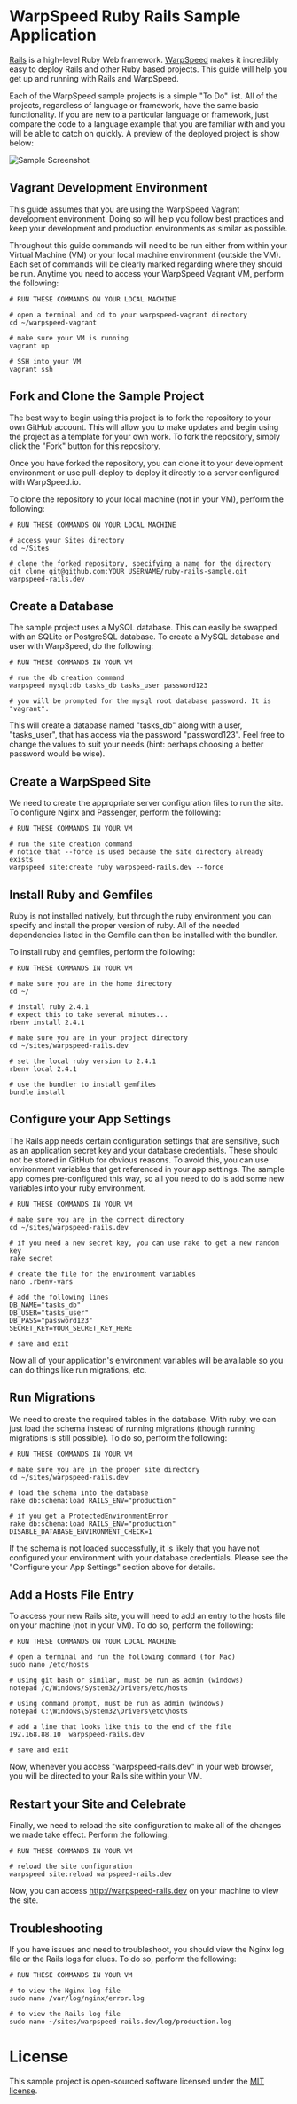 # WarpSpeed Ruby Rails Sample Application

[Rails](http://rubyonrails.org) is a high-level Ruby Web framework. [WarpSpeed](https://warpspeed.io) makes it incredibly easy to deploy Rails and other Ruby based projects. This guide will help you get up and running with Rails and WarpSpeed.

Each of the WarpSpeed sample projects is a simple "To Do" list. All of the projects, regardless of language or framework, have the same basic functionality. If you are new to a particular language or framework, just compare the code to a language example that you are familiar with and you will be able to catch on quickly. A preview of the deployed project is show below:

![Sample Screenshot](http://docs.warpspeed.io/assets/img/sample_project_screenshot.png)

## Vagrant Development Environment

This guide assumes that you are using the WarpSpeed Vagrant development environment. Doing so will help you follow best practices and keep your development and production environments as similar as possible.

Throughout this guide commands will need to be run either from within your Virtual Machine (VM) or your local machine environment (outside the VM). Each set of commands will be clearly marked regarding where they should be run. Anytime you need to access your WarpSpeed Vagrant VM, perform the following:

```
# RUN THESE COMMANDS ON YOUR LOCAL MACHINE

# open a terminal and cd to your warpspeed-vagrant directory
cd ~/warpspeed-vagrant

# make sure your VM is running
vagrant up

# SSH into your VM
vagrant ssh
```

## Fork and Clone the Sample Project

The best way to begin using this project is to fork the repository to your own GitHub account. This will allow you to make updates and begin using the project as a template for your own work. To fork the repository, simply click the "Fork" button for this repository.

Once you have forked the repository, you can clone it to your development environment or use pull-deploy to deploy it directly to a server configured with WarpSpeed.io.

To clone the repository to your local machine (not in your VM), perform the following:

```
# RUN THESE COMMANDS ON YOUR LOCAL MACHINE

# access your Sites directory
cd ~/Sites

# clone the forked repository, specifying a name for the directory
git clone git@github.com:YOUR_USERNAME/ruby-rails-sample.git warpspeed-rails.dev
```

## Create a Database

The sample project uses a MySQL database. This can easily be swapped with an SQLite or PostgreSQL database. To create a MySQL database and user with WarpSpeed, do the following:

```
# RUN THESE COMMANDS IN YOUR VM

# run the db creation command
warpspeed mysql:db tasks_db tasks_user password123

# you will be prompted for the mysql root database password. It is "vagrant".
```

This will create a database named "tasks\_db" along with a user, "tasks\_user", that has access via the password "password123". Feel free to change the values to suit your needs (hint: perhaps choosing a better password would be wise).

## Create a WarpSpeed Site

We need to create the appropriate server configuration files to run the site. To configure Nginx and Passenger, perform the following:

```
# RUN THESE COMMANDS IN YOUR VM

# run the site creation command
# notice that --force is used because the site directory already exists
warpspeed site:create ruby warpspeed-rails.dev --force
```

## Install Ruby and Gemfiles

Ruby is not installed natively, but through the ruby environment you can specify and install the proper version of ruby. All of the needed dependencies listed in the Gemfile can then be installed with the bundler.

To install ruby and gemfiles, perform the following:

```
# RUN THESE COMMANDS IN YOUR VM

# make sure you are in the home directory
cd ~/

# install ruby 2.4.1
# expect this to take several minutes...
rbenv install 2.4.1

# make sure you are in your project directory
cd ~/sites/warpspeed-rails.dev

# set the local ruby version to 2.4.1
rbenv local 2.4.1

# use the bundler to install gemfiles
bundle install
```

## Configure your App Settings

The Rails app needs certain configuration settings that are sensitive, such as an application secret key and your database credentials. These should not be stored in GitHub for obvious reasons. To avoid this, you can use environment variables that get referenced in your app settings. The sample app comes pre-configured this way, so all you need to do is add some new variables into your ruby environment.

```
# RUN THESE COMMANDS IN YOUR VM

# make sure you are in the correct directory
cd ~/sites/warpspeed-rails.dev

# if you need a new secret key, you can use rake to get a new random key
rake secret

# create the file for the environment variables
nano .rbenv-vars

# add the following lines
DB_NAME="tasks_db"
DB_USER="tasks_user"
DB_PASS="password123"
SECRET_KEY=YOUR_SECRET_KEY_HERE

# save and exit
```

Now all of your application's environment variables will be available so you can do things like run migrations, etc.

## Run Migrations

We need to create the required tables in the database. With ruby, we can just load the schema instead of running migrations (though running migrations is still possible). To do so, perform the following:

```
# RUN THESE COMMANDS IN YOUR VM

# make sure you are in the proper site directory
cd ~/sites/warpspeed-rails.dev

# load the schema into the database
rake db:schema:load RAILS_ENV="production"

# if you get a ProtectedEnvironmentError
rake db:schema:load RAILS_ENV="production" DISABLE_DATABASE_ENVIRONMENT_CHECK=1

```

If the schema is not loaded successfully, it is likely that you have not configured your environment with your database credentials. Please see the "Configure your App Settings" section above for details.

## Add a Hosts File Entry

To access your new Rails site, you will need to add an entry to the hosts file on your machine (not in your VM). To do so, perform the following:

```
# RUN THESE COMMANDS ON YOUR LOCAL MACHINE

# open a terminal and run the following command (for Mac)
sudo nano /etc/hosts

# using git bash or similar, must be run as admin (windows)
notepad /c/Windows/System32/Drivers/etc/hosts

# using command prompt, must be run as admin (windows)
notepad C:\Windows\System32\Drivers\etc\hosts

# add a line that looks like this to the end of the file
192.168.88.10  warpspeed-rails.dev

# save and exit
```

Now, whenever you access "warpspeed-rails.dev" in your web browser, you will be directed to your Rails site within your VM.

## Restart your Site and Celebrate

Finally, we need to reload the site configuration to make all of the changes we made take effect. Perform the following:

```
# RUN THESE COMMANDS IN YOUR VM

# reload the site configuration
warpspeed site:reload warpspeed-rails.dev
```

Now, you can access http://warpspeed-rails.dev on your machine to view the site.

## Troubleshooting

If you have issues and need to troubleshoot, you should view the Nginx log file or the Rails logs for clues. To do so, perform the following:

```
# RUN THESE COMMANDS IN YOUR VM

# to view the Nginx log file
sudo nano /var/log/nginx/error.log

# to view the Rails log file
sudo nano ~/sites/warpspeed-rails.dev/log/production.log
```

# License

This sample project is open-sourced software licensed under the [MIT license](http://opensource.org/licenses/MIT).

